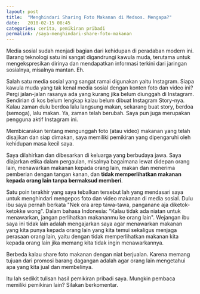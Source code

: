 ```yaml
---
layout: post
title:  "Menghindari Sharing Foto Makanan di Medsos. Mengapa?"
date:   2018-02-15 08:45
categories: cerita, pemikiran pribadi
permalink: /saya-menghindari-share-foto-makanan
---
```


Media sosial sudah menjadi bagian dari kehidupan di peradaban modern ini. Barang teknologi satu ini sangat digandrungi kawula muda, terutama untuk mengekspresikan dirinya dan mendapatkan informasi terkini dari jaringan sosialnya, misalnya mantan. Eh.

Salah satu media sosial yang sangat ramai digunakan yaitu Instagram. Siapa kawula
muda yang tak kenal media sosial dengan konten foto dan video ini? Pergi jalan-jalan rasanya ada yang kurang jika belum diunggah di Instagram. Sendirian di kos belum lengkap kalau belum dibuat Instagram Story-nya. Kalau zaman dulu berdoa lalu langsung makan, sekarang buat story, berdoa (semoga), lalu makan. Ya, zaman telah berubah. Saya pun juga merupakan pengguna aktif Instagram ini.

Membicarakan tentang mengunggah foto (atau video) makanan yang telah disajikan dan siap dimakan, saya memiliki pemikiran yang dipengaruhi oleh kehidupan masa kecil saya.

Saya dilahirkan dan dibesarkan di keluarga yang berbudaya jawa. Saya diajarkan etika dalam pergaulan, misalnya bagaimana lewat didepan orang lain, menawarkan makanan kepada orang lain, makan dan menerima pemberian dengan tangan kanan, dan __tidak memperlihatkan makanan kepada orang lain tanpa bermaksud memberi__.

Satu poin terakhir yang saya tebalkan tersebut lah yang mendasari saya untuk menghindari mengepos foto dan video makanan di media sosial. Dulu ibu saya pernah berkata "Nek ora arep tawa-tawa, panganane aja diketok-ketokke wong". Dalam bahasa Indonesia: "Kalau tidak ada niatan untuk menawarkan, jangan perlihatkan makananmu ke orang lain". Wejangan ibu saya ini tidak lain adalah mengajarkan saya agar menawarkan makanan yang kita punya kepada orang lain yang kita temui sekaligus menjaga perasaan orang lain, yaitu dengan tidak memperlihatkan makanan kita kepada orang lain jika memang kita tidak ingin menawarkannya.

Berbeda kalau share foto makanan dengan niat berjualan. Karena memang tujuan dari promosi barang dagangan adalah agar orang lain mengetahui apa yang kita jual dan membelinya.

Itu lah sedikit tulisan hasil pemikiran pribadi saya. Mungkin pembaca memiliki pemikiran lain? Silakan berkomentar.
